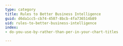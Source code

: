 ```yaml
---
type: category
title: Rules to Better Business Intelligence
guid: d6da1cc5-cb74-4507-8bcb-4fa736514b89
uid: rules-to-better-business-intelligence
index:
- do-you-use-by-rather-than-per-in-your-chart-titles

---
```

<p>​​​​​<br></p>


